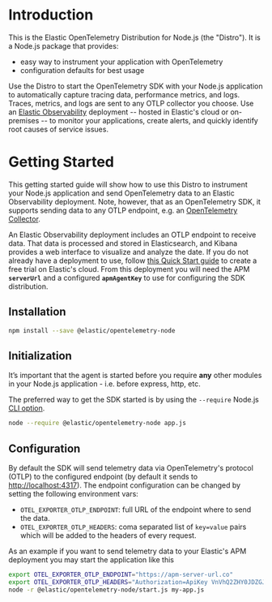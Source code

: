 # Introduction

This is the Elastic OpenTelemetry Distribution for Node.js (the "Distro"). It is
a Node.js package that provides:
- easy way to instrument your application with OpenTelemetry
- configuration defaults for best usage

Use the Distro to start the OpenTelemetry SDK with your Node.js application to automatically
capture tracing data, performance metrics, and logs. Traces, metrics, and logs are sent
to any OTLP collector you choose. Use an [Elastic Observability](https://www.elastic.co/observability)
deployment -- hosted in Elastic's cloud or on-premises -- to monitor your applications, create alerts,
and quickly identify root causes of service issues.


# Getting Started

This getting started guide will show how to use this Distro to instrument your Node.js application and send OpenTelemetry data to an Elastic Observability deployment. Note, however, that as an OpenTelemetry SDK, it supports sending data to any OTLP endpoint, e.g. an [OpenTelemetry Collector](https://opentelemetry.io/docs/collector/).

An Elastic Observability deployment includes an OTLP endpoint to receive data. That data is processed and stored in Elasticsearch, and Kibana provides a web interface to visualize and analyze the date. If you do not already have
a deployment to use, follow [this Quick Start guide](https://www.elastic.co/blog/getting-started-with-elastic-cloud)
to create a free trial on Elastic's cloud. From this deployment you will need
the APM **`serverUrl`** and a configured **`apmAgentKey`** to use for configuring the SDK distribution.

## Installation

```sh
npm install --save @elastic/opentelemetry-node
```

## Initialization

It’s important that the agent is started before you require **any** other modules
in your Node.js application - i.e. before express, http, etc.

The preferred way to get the SDK started is by using the `--require`
Node.js [CLI option](https://nodejs.org/api/cli.html#-r---require-module).

```sh
node --require @elastic/opentelemetry-node app.js
```

## Configuration

By default the SDK will send telemetry data via OpenTelemetry's protocol (OTLP)
to the configured endpoint (by default it sends to <http://localhost:4317>). The
endpoint configuration can be changed by setting the following environment vars:

- `OTEL_EXPORTER_OTLP_ENDPOINT`: full URL of the endpoint where to send the data.
- `OTEL_EXPORTER_OTLP_HEADERS`: coma separated list of `key=value` pairs which will
  be added to the headers of every request.


As an example if you want to send telemetry data to your Elastic's APM deployment you
may start the application like this

```sh
export OTEL_EXPORTER_OTLP_ENDPOINT="https://apm-server-url.co"
export OTEL_EXPORTER_OTLP_HEADERS="Authorization=ApiKey VnVhQ2ZHY0JDZGJr..."
node -r @elastic/opentelemetry-node/start.js my-app.js
```
